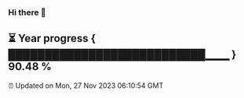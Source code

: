 ### Hi there 👋
⏳ Year progress { ███████████████████████████▁▁▁ } 90.48 %
---
⏰ Updated on Mon, 27 Nov 2023 06:10:54 GMT

